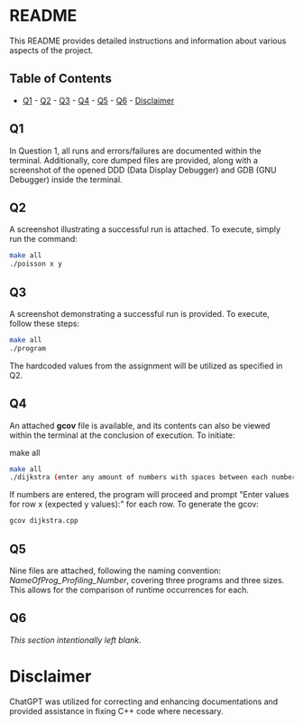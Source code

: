 # README

This README provides detailed instructions and information about various aspects of the project.

## Table of Contents

- [Q1](#q1) - [Q2](#q2) - [Q3](#q3) - [Q4](#q4) - [Q5](#q5) - [Q6](#q6) - [Disclaimer](#disclaimer)

  
## Q1

In Question 1, all runs and errors/failures are documented within the terminal. Additionally, core dumped files are provided, along with a screenshot of the opened DDD (Data Display Debugger) and GDB (GNU Debugger) inside the terminal.


## Q2

A screenshot illustrating a successful run is attached. To execute, simply run the command:


```bash
make all
./poisson x y
```

## Q3

A screenshot demonstrating a successful run is provided. To execute, follow these steps:

```bash
make all
./program
```

The hardcoded values from the assignment will be utilized as specified in Q2.


## Q4

An attached **gcov** file is available, and its contents can also be viewed within the terminal at the conclusion of execution. To initiate:

make all 
```bash
make all
./dijkstra (enter any amount of numbers with spaces between each number)
```
If numbers are entered, the program will proceed and prompt "Enter values for row x (expected y values):" for each row. To generate the gcov:

```bash
gcov dijkstra.cpp
```


## Q5

Nine files are attached, following the naming convention: *NameOfProg_Profiling_Number*, covering three programs and three sizes. This allows for the comparison of runtime occurrences for each.

## Q6

*This section intentionally left blank.*

# Disclaimer

ChatGPT was utilized for correcting and enhancing documentations and provided assistance in fixing C++ code where necessary.
